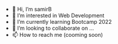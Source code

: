 - 👋 Hi, I’m samirB
- 👀 I’m interested in Web Development
- 🌱 I’m currently learning Bootcamp 2022
- 💞️ I’m looking to collaborate on ...
- 📫 How to reach me (cooming soon)

<!---
samirB is a ✨ special ✨ repository because its `README.md` (this file) appears on your GitHub profile.
You can click the Preview link to take a look at your changes.
--->
